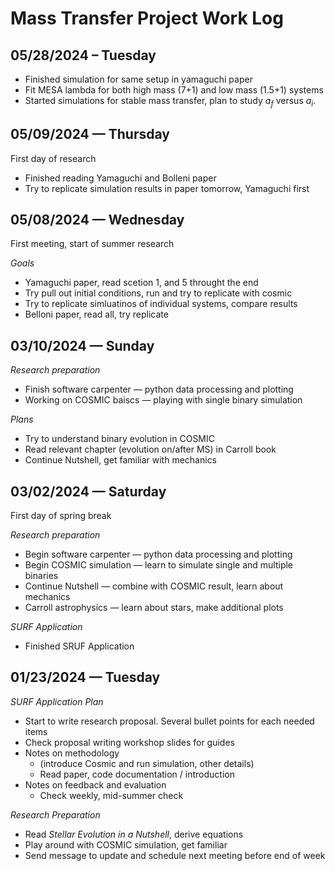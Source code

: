 # Mass Transfer Project Work Log

## 05/28/2024 – Tuesday

- Finished simulation for same setup in yamaguchi paper
- Fit MESA lambda for both high mass (7+1) and low mass (1.5+1) systems
- Started simulations for stable mass transfer, plan to study $a_f$ versus $a_i$.

## 05/09/2024 — Thursday

First day of research

- Finished reading Yamaguchi and Bolleni paper
- Try to replicate simulation results in paper tomorrow, Yamaguchi first

## 05/08/2024 — Wednesday

First meeting, start of summer research

*Goals*

- Yamaguchi paper, read scetion 1, and 5 throught the end
- Try pull out initial conditions, run and try to replicate with cosmic
- Try to replicate simluatinos of individual systems, compare results
- Belloni paper, read all, try replicate

## 03/10/2024 — Sunday

*Research preparation*

- Finish software carpenter — python data processing and plotting
- Working on COSMIC baiscs — playing with single binary simulation

*Plans*

- Try to understand binary evolution in COSMIC
- Read relevant chapter (evolution on/after MS) in Carroll book
- Continue Nutshell, get familiar with mechanics



## 03/02/2024 — Saturday

First day of spring break

*Research preparation*

- Begin software carpenter — python data processing and plotting
- Begin COSMIC simulation — learn to simulate single and multiple binaries
- Continue Nutshell — combine with COSMIC result, learn about mechanics
- Carroll astrophysics — learn about stars, make additional plots

*SURF Application*

- Finished SRUF Application



## 01/23/2024 — Tuesday

*SURF Application Plan*

- Start to write research proposal. Several bullet points for each needed items
- Check proposal writing workshop slides for guides
- Notes on methodology
  - (introduce Cosmic and run simulation, other details)
  - Read paper, code documentation / introduction
- Notes on feedback and evaluation
  - Check weekly, mid-summer check

*Research Preparation*

- Read *Stellar Evolution in a Nutshell*, derive equations
- Play around with COSMIC simulation, get familiar
- Send message to update and schedule next meeting before end of week